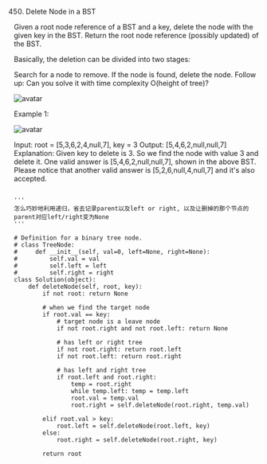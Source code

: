 450. Delete Node in a BST

Given a root node reference of a BST and a key, delete the node with the given key in the BST. Return the root node reference (possibly updated) of the BST.

Basically, the deletion can be divided into two stages:

Search for a node to remove.
If the node is found, delete the node.
Follow up: Can you solve it with time complexity O(height of tree)?

![avatar](https://assets.leetcode.com/uploads/2020/09/04/del_node_1.jpg)

Example 1:

![avatar](https://assets.leetcode.com/uploads/2020/09/04/del_node_supp.jpg)

Input: root = [5,3,6,2,4,null,7], key = 3
Output: [5,4,6,2,null,null,7]
Explanation: Given key to delete is 3. So we find the node with value 3 and delete it.
One valid answer is [5,4,6,2,null,null,7], shown in the above BST.
Please notice that another valid answer is [5,2,6,null,4,null,7] and it's also accepted.

```python3

'''
怎么巧妙地利用递归，省去记录parent以及left or right, 以及让删掉的那个节点的parent对应left/right变为None
'''

# Definition for a binary tree node.
# class TreeNode:
#     def __init__(self, val=0, left=None, right=None):
#         self.val = val
#         self.left = left
#         self.right = right
class Solution(object):
    def deleteNode(self, root, key):
        if not root: return None
        
        # when we find the target node
        if root.val == key:
            # target node is a leave node
            if not root.right and not root.left: return None
            
            # has left or right tree
            if not root.right: return root.left
            if not root.left: return root.right
            
            # has left and right tree
            if root.left and root.right:
                temp = root.right
                while temp.left: temp = temp.left
                root.val = temp.val
                root.right = self.deleteNode(root.right, temp.val)

        elif root.val > key:
            root.left = self.deleteNode(root.left, key)
        else:
            root.right = self.deleteNode(root.right, key)
            
        return root
        
```
